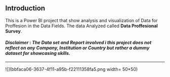 ## Introduction

This is a Power BI project that show analysis and visualization of Data for Proffesion in the Data Fields. The data Analyzed called **Data Proffesional Survey**.
#### **_Disclaimer_** :  _The Data set and Report involved i this project does not reflect on any Company, Institution or Country but rather a dummy dataset for showcasing skills._
---
![](bbfaca06-3637-4f11-a95b-f22111358fa5.png width= 50*50)
